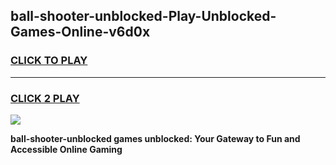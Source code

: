 
## ball-shooter-unblocked-Play-Unblocked-Games-Online-v6d0x
<h3>
<a href="https://premium76.site?title=ball-shooter-unblocked&ref=25A">CLICK TO PLAY</a></h3>
<hr>

<h3>
<a href="https://premium76.site?title=ball-shooter-unblocked&ref=25A">CLICK 2 PLAY</a>
  
</h3>

<a href="https://premium76.site?title=ball-shooter-unblocked&ref=25A"><img src="https://clearcache.store/games.png"></a>


**ball-shooter-unblocked games unblocked: Your Gateway to Fun and Accessible Online Gaming**
